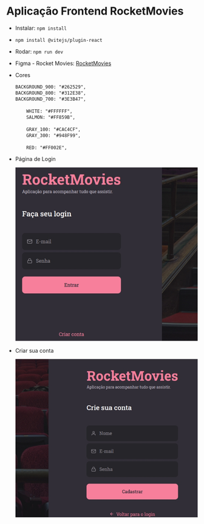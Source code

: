 # Aplicação Frontend RocketMovies

- Instalar: `npm install`
- `npm install @vitejs/plugin-react`
- Rodar: `npm run dev`

- Figma - Rocket Movies: [RocketMovies](https://www.figma.com/file/Y7ugIg348l0w3DvU9MNTbv/RocketMovies?node-id=0%3A1)

- Cores

  ```
  BACKGROUND_900: "#262529",
  BACKGROUND_800: "#312E38",
  BACKGROUND_700: "#3E3B47",

      WHITE: "#FFFFFF",
      SALMON: "#FF859B",

      GRAY_100: "#CAC4CF",
      GRAY_300: "#948F99",

      RED: "#FF002E",

  ```

- Página de Login

  <img src="./img/movie01.jpg">

- Criar sua conta

  <img src="./img/movie02.jpg">
